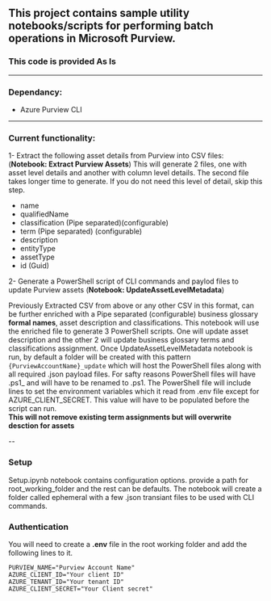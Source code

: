 ## This project contains sample utility notebooks/scripts for performing batch operations in Microsoft Purview. 
### This code is provided **As Is**
---
### **Dependancy:**
- Azure Purview CLI

---
### **Current functionality:**

1- Extract the following asset details from Purview into CSV files: (**Notebook: Extract Purview Assets**)
This will generate 2 files, one with asset level details and another with column level details. The second file takes longer time to generate. If you do not need this level of detail, skip this step.  

- name
- qualifiedName
- classification (Pipe separated)(configurable)
- term (Pipe separated) (configurable)
- description
- entityType
- assetType
- id (Guid)

2- Generate a PowerShell script of CLI commands and paylod files to update Purview assets (**Notebook: UpdateAssetLevelMetadata**)

Previously Extracted CSV from above or any other CSV in this format, can be further enriched with a Pipe separated (configurable) business glossary **formal names**, asset description and classifications. This notebook will use the enriched file to generate 3 PowerShell scripts. One will update asset description and the other 2 will update business glossary terms and classifications assignment.
Once UpdateAssetLevelMetadata notebook is run, by default a folder will be created with this pattern ```{PurviewAccountName}_update``` which will host the PowerShell files along with all required .json payload files.
For safty reasons PowerShell files will have .ps1_ and will have to be renamed to .ps1.
The PowerShell file will include lines to set the environment variables which it read from .env file except for AZURE_CLIENT_SECRET. This value will have to be populated before the script can run.\
**This will not remove existing term assignments but will overwrite desction for assets**

--

### **Setup**
Setup.ipynb notebook contains configuration options.
provide a path for root_working_folder and the rest can be defaults.
The notebook will create a folder called ephemeral with a few .json transiant files to be used with CLI commands.

### **Authentication**
You will need to create a **.env** file in the root working folder and add the following lines to it.
```
PURVIEW_NAME="Purview Account Name"
AZURE_CLIENT_ID="Your client ID"
AZURE_TENANT_ID="Your tenant ID"
AZURE_CLIENT_SECRET="Your Client secret" 
```